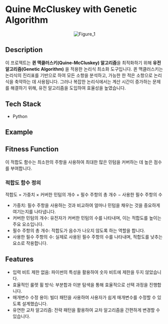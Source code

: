 # Quine McCluskey with Genetic Algorithm

<div align="center">

![Figure_1](https://github.com/user-attachments/assets/f34b0d8f-1c0c-4465-beb8-5b8c054efaaf)


</div>

## Description
이 프로젝트는 **퀸 맥클러스키(Quine-McCluskey) 알고리즘**을 최적화하기 위해 **유전 알고리즘(Genetic Algorithm)** 을 적용한 논리식 최소화 도구입니다. 퀸 맥클러스키는 논리식의 진리표를 기반으로 하여 모든 소항을 분석하고, 가능한 한 적은 소항으로 논리식을 축약하는 데 사용됩니다. 그러나 복잡한 논리식에서는 계산 시간이 증가하는 문제를 해결하기 위해, 유전 알고리즘을 도입하여 효율성을 높였습니다.

## Tech Stack
- Python

## Example

## Fitness Function

이 적합도 함수는 최소한의 주항을 사용하여 최대한 많은 민텀을 커버하는 데 높은 점수를 부여합니다.

### 적합도 함수 정의
적합도 = 가중치 × 커버한 민텀의 개수 + 필수 주항의 총 개수 − 사용한 필수 주항의 수

- 가중치: 필수 주항을 사용하는 것과 비교하여 얼마나 민텀을 채우는 것을 중요하게 여기는지를 나타냅니다.
- 커버한 민텀의 개수: 유전자가 커버한 민텀의 수를 나타내며, 이는 적합도를 높이는 주요 요소입니다.
- 필수 주항의 총 개수: 적합도가 음수가 나오지 않도록 하는 역할을 합니다.
- 사용한 필수 주항의 수: 실제로 사용된 필수 주항의 수를 나타내며, 적합도를 낮추는 요소로 작용합니다.

## Features
- 입력 비트 제한 없음: 파이썬의 특성을 활용하여 숫자 비트에 제한을 두지 않았습니다.
- 효율적인 룰렛 휠 방식: 부분합과 이분 탐색을 통해 효율적으로 선택 과정을 진행합니다.
- 매개변수 수정 용이: 빌더 패턴을 사용하여 사용자가 쉽게 매개변수를 수정할 수 있도록 설계했습니다.
- 유연한 교차 알고리즘: 전략 패턴을 활용하여 교차 알고리즘을 간편하게 변경할 수 있습니다.
